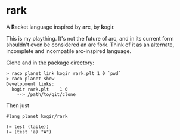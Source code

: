 rark
====

A **R**acket language inspired by **ar**c, by **k**ogir.

This is my plaything. It's not the future of arc, and in its current form shouldn't even be considered an arc fork. Think of it as an alternate, incomplete and incompatile arc-inspired language.

Clone and in the package directory:

```
> raco planet link kogir rark.plt 1 0 `pwd`
> raco planet show
Development links:
  kogir	rark.plt	1 0
    --> /path/to/git/clone
 ```

 Then just

 ```racket
 #lang planet kogir/rark

 (= test (table))
 (= (test 'a) "A")
 ```
 